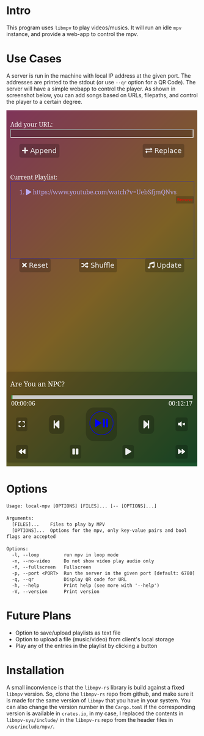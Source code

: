 # Intro
This program uses `libmpv` to play videos/musics. It will run an idle `mpv` instance, and provide a web-app to control the mpv.

# Use Cases
A server is run in the machine with local IP address at the given port. The addresses are printed to the stdout (or use `--qr` option for a QR Code). The server will have a simple webapp to control the player. As shown in screenshot below, you can add songs based on URLs, filepaths, and control the player to a certain degree.

![Screenshot of the Wait MPV Webapp](./screenshot.png)

# Options

    Usage: local-mpv [OPTIONS] [FILES]... [-- [OPTIONS]...]
    
    Arguments:
      [FILES]...    Files to play by MPV
      [OPTIONS]...  Options for the mpv, only key-value pairs and bool flags are accepted
    
    Options:
      -l, --loop         run mpv in loop mode
      -n, --no-video     Do not show video play audio only
      -f, --fullscreen   Fullscreen
      -p, --port <PORT>  Run the server in the given port [default: 6780]
      -q, --qr           Display QR code for URL
      -h, --help         Print help (see more with '--help')
      -V, --version      Print version

# Future Plans
- Option to save/upload playlists as text file
- Option to upload a file (music/video) from client's local storage
- Play any of the entries in the playlist by clicking a button

# Installation
A small inconvience is that the `libmpv-rs` library is build against a
fixed `libmpv` version. So, clone the `libmpv-rs` repo from github,
and make sure it is made for the same version of `libmpv` that you
have in your system. You can also change the version number in the
`Cargo.toml` if the corresponding version is available in `crates.io`,
in my case, I replaced the contents in `libmpv-sys/include/` in the
`libmpv-rs` repo from the header files in `/use/include/mpv/`.

